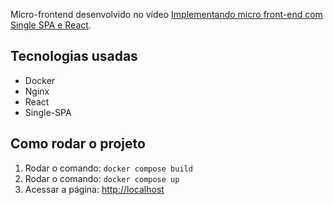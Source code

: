 Micro-frontend desenvolvido no vídeo [Implementando micro front-end com Single SPA e React](https://www.youtube.com/watch?v=68LaXOWwxZI).

## Tecnologias usadas
- Docker
- Nginx
- React
- Single-SPA

## Como rodar o projeto

1. Rodar o comando: `docker compose build`
2. Rodar o comando: `docker compose up`
3. Acessar a página: [http://localhost](http://localhost)